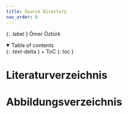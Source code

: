 ```yaml
---
title: Source Directory
nav_order: 6
---
```


{: .label }
Ömer Öztürk



<details open markdown="block">
{: .text-delta }
<summary>Table of contents</summary>
+ ToC
{: toc }
</details>

# Literaturverzeichnis

# Abbildungsverzeichnis